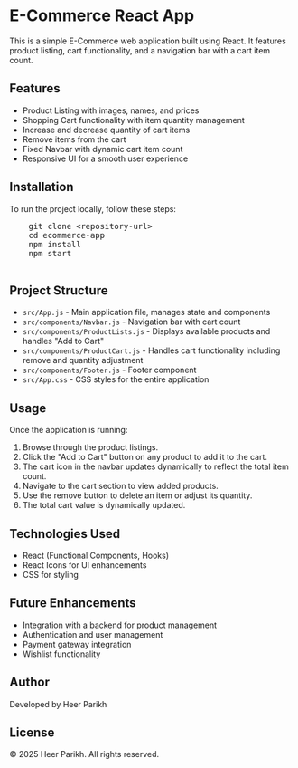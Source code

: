 <h1>E-Commerce React App</h1>
    <p>This is a simple E-Commerce web application built using React. It features product listing, cart functionality, and a navigation bar with a cart item count.</p>
    
  <h2>Features</h2>
    <ul>
        <li>Product Listing with images, names, and prices</li>
        <li>Shopping Cart functionality with item quantity management</li>
        <li>Increase and decrease quantity of cart items</li>
        <li>Remove items from the cart</li>
        <li>Fixed Navbar with dynamic cart item count</li>
        <li>Responsive UI for a smooth user experience</li>
    </ul>
    
  <h2>Installation</h2>
    <p>To run the project locally, follow these steps:</p>
    <pre>
    git clone &lt;repository-url&gt;
    cd ecommerce-app
    npm install
    npm start
    </pre>
    
  <h2>Project Structure</h2>
    <ul>
        <li><code>src/App.js</code> - Main application file, manages state and components</li>
        <li><code>src/components/Navbar.js</code> - Navigation bar with cart count</li>
        <li><code>src/components/ProductLists.js</code> - Displays available products and handles "Add to Cart"</li>
        <li><code>src/components/ProductCart.js</code> - Handles cart functionality including remove and quantity adjustment</li>
        <li><code>src/components/Footer.js</code> - Footer component</li>
        <li><code>src/App.css</code> - CSS styles for the entire application</li>
    </ul>
    
  <h2>Usage</h2>
    <p>Once the application is running:</p>
    <ol>
        <li>Browse through the product listings.</li>
        <li>Click the "Add to Cart" button on any product to add it to the cart.</li>
        <li>The cart icon in the navbar updates dynamically to reflect the total item count.</li>
        <li>Navigate to the cart section to view added products.</li>
        <li>Use the remove button to delete an item or adjust its quantity.</li>
        <li>The total cart value is dynamically updated.</li>
    </ol>
    
  <h2>Technologies Used</h2>
    <ul>
        <li>React (Functional Components, Hooks)</li>
        <li>React Icons for UI enhancements</li>
        <li>CSS for styling</li>
    </ul>
    
  <h2>Future Enhancements</h2>
    <ul>
        <li>Integration with a backend for product management</li>
        <li>Authentication and user management</li>
        <li>Payment gateway integration</li>
        <li>Wishlist functionality</li>
    </ul>
    
  <h2>Author</h2>
    <p>Developed by Heer Parikh</p>
    
  <h2>License</h2>
    <p>&copy; 2025 Heer Parikh. All rights reserved.</p>
